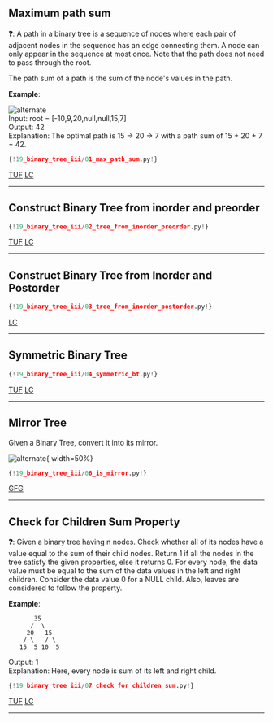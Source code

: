 ## Maximum path sum

**❓**: A path in a binary tree is a sequence of nodes where each pair of adjacent nodes in the sequence has an edge connecting them. A node can only appear in the sequence at most once. Note that the path does not need to pass through the root.

The path sum of a path is the sum of the node's values in the path.

**Example**:

![alternate](https://assets.leetcode.com/uploads/2020/10/13/exx2.jpg)  
Input: root = [-10,9,20,null,null,15,7]  
Output: 42  
Explanation: The optimal path is 15 -> 20 -> 7 with a path sum of 15 + 20 + 7 = 42.   

```py
{!19_binary_tree_iii/01_max_path_sum.py!}
```

[TUF](https://takeuforward.org/data-structure/maximum-sum-path-in-binary-tree/) [LC](https://leetcode.com/problems/binary-tree-maximum-path-sum/)<br>

---

## Construct Binary Tree from inorder and preorder

```py
{!19_binary_tree_iii/02_tree_from_inorder_preorder.py!}
```

[TUF](https://takeuforward.org/data-structure/construct-a-binary-tree-from-inorder-and-preorder-traversal/) [LC](https://leetcode.com/problems/construct-binary-tree-from-preorder-and-inorder-traversal/)<br>

---

## Construct Binary Tree from Inorder and Postorder

```py
{!19_binary_tree_iii/03_tree_from_inorder_postorder.py!}
```

[LC](https://leetcode.com/problems/construct-binary-tree-from-inorder-and-postorder-traversal/)<br>

---

## Symmetric Binary Tree

```py
{!19_binary_tree_iii/04_symmetric_bt.py!}
```

[TUF](https://takeuforward.org/data-structure/check-for-symmetrical-binary-tree/) [LC](https://leetcode.com/problems/symmetric-tree/)<br>

---

## Mirror Tree

Given a Binary Tree, convert it into its mirror.  

![alternate](https://contribute.geeksforgeeks.org/wp-content/uploads/mirrortrees.jpg){ width=50%}

```py
{!19_binary_tree_iii/06_is_mirror.py!}
```

[GFG](https://practice.geeksforgeeks.org/problems/mirror-tree/1)<br>

---

## Check for Children Sum Property

**❓**: Given a binary tree having n nodes. Check whether all of its nodes have a value equal to the sum of their child nodes. Return 1 if all the nodes in the tree satisfy the given properties, else it returns 0. For every node, the data value must be equal to the sum of the data values in the left and right children. Consider the data value 0 for a NULL child. Also, leaves are considered to follow the property.

**Example**:  
```
       35
      /  \
     20   15
    / \   / \
   15  5 10  5
```
Output: 1  
Explanation: Here, every node is sum of its left and right child.  

```py
{!19_binary_tree_iii/07_check_for_children_sum.py!}
```

[TUF](https://takeuforward.org/data-structure/check-for-children-sum-property-in-a-binary-tree/) [LC](https://www.geeksforgeeks.org/problems/children-sum-parent/1)<br>

---